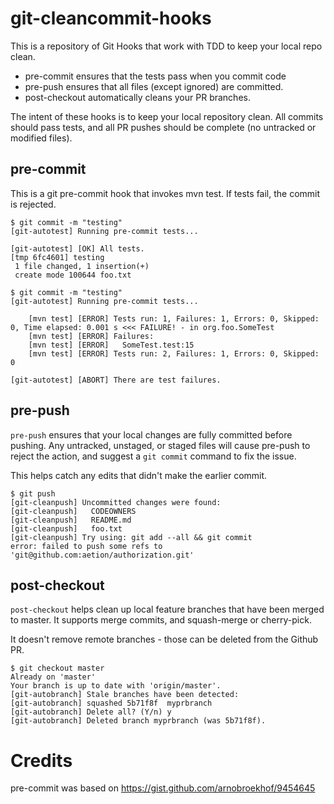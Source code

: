 # git-cleancommit-hooks
This is a repository of Git Hooks that work with TDD to keep your local repo clean.
- pre-commit ensures that the tests pass when you commit code
- pre-push ensures that all files (except ignored) are committed.
- post-checkout automatically cleans your PR branches.

The intent of these hooks is to keep your local repository clean.  All commits should pass tests, and all PR pushes should be complete (no untracked or modified files).

## pre-commit
This is a git pre-commit hook that invokes mvn test.  If tests fail, the commit is rejected.

```
$ git commit -m "testing"
[git-autotest] Running pre-commit tests...

[git-autotest] [OK] All tests.
[tmp 6fc4601] testing
 1 file changed, 1 insertion(+)
 create mode 100644 foo.txt

```

```
$ git commit -m "testing"
[git-autotest] Running pre-commit tests...

    [mvn test] [ERROR] Tests run: 1, Failures: 1, Errors: 0, Skipped: 0, Time elapsed: 0.001 s <<< FAILURE! - in org.foo.SomeTest
    [mvn test] [ERROR] Failures: 
    [mvn test] [ERROR]   SomeTest.test:15
    [mvn test] [ERROR] Tests run: 2, Failures: 1, Errors: 0, Skipped: 0

[git-autotest] [ABORT] There are test failures.
```
## pre-push
`pre-push` ensures that your local changes are fully committed before pushing.  Any untracked, unstaged, or staged files will cause pre-push to reject the action, and suggest a `git commit` command to fix the issue.  

This helps catch any edits that didn't make the earlier commit.

```
$ git push
[git-cleanpush] Uncommitted changes were found:
[git-cleanpush]   CODEOWNERS
[git-cleanpush]   README.md
[git-cleanpush]   foo.txt
[git-cleanpush] Try using: git add --all && git commit
error: failed to push some refs to 'git@github.com:aetion/authorization.git'
```

## post-checkout
`post-checkout` helps clean up local feature branches that have been merged to master.  It supports merge commits, and squash-merge or cherry-pick.

It doesn't remove remote branches - those can be deleted from the Github PR.

```
$ git checkout master
Already on 'master'
Your branch is up to date with 'origin/master'.
[git-autobranch] Stale branches have been detected: 
[git-autobranch] squashed 5b71f8f  myprbranch
[git-autobranch] Delete all? (Y/n) y
[git-autobranch] Deleted branch myprbranch (was 5b71f8f).
```
# Credits
pre-commit was based on https://gist.github.com/arnobroekhof/9454645
